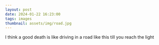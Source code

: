 ```yaml
---
layout: post
date: 2024-01-22 16:23:00
tags: images
thumbnail: assets/img/road.jpg
---
```

I think a good death is like driving in a road like this till you reach the light
